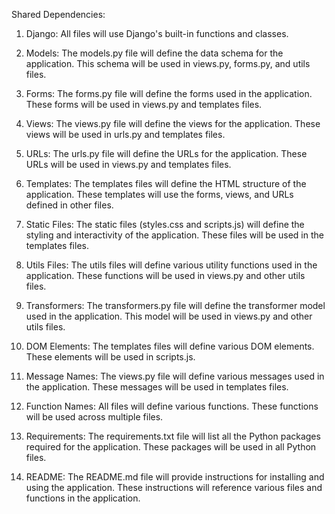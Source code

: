 Shared Dependencies:

1. Django: All files will use Django's built-in functions and classes. 

2. Models: The models.py file will define the data schema for the application. This schema will be used in views.py, forms.py, and utils files.

3. Forms: The forms.py file will define the forms used in the application. These forms will be used in views.py and templates files.

4. Views: The views.py file will define the views for the application. These views will be used in urls.py and templates files.

5. URLs: The urls.py file will define the URLs for the application. These URLs will be used in views.py and templates files.

6. Templates: The templates files will define the HTML structure of the application. These templates will use the forms, views, and URLs defined in other files.

7. Static Files: The static files (styles.css and scripts.js) will define the styling and interactivity of the application. These files will be used in the templates files.

8. Utils Files: The utils files will define various utility functions used in the application. These functions will be used in views.py and other utils files.

9. Transformers: The transformers.py file will define the transformer model used in the application. This model will be used in views.py and other utils files.

10. DOM Elements: The templates files will define various DOM elements. These elements will be used in scripts.js.

11. Message Names: The views.py file will define various messages used in the application. These messages will be used in templates files.

12. Function Names: All files will define various functions. These functions will be used across multiple files.

13. Requirements: The requirements.txt file will list all the Python packages required for the application. These packages will be used in all Python files.

14. README: The README.md file will provide instructions for installing and using the application. These instructions will reference various files and functions in the application.